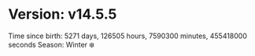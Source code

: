 # Version: v14.5.5
Time since birth: 5271 days, 126505 hours, 7590300 minutes, 455418000 seconds
Season: Winter ❄️
